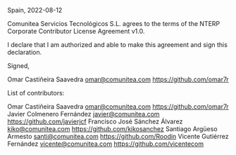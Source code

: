 Spain, 2022-08-12

Comunitea Servicios Tecnológicos S.L.
agrees to the terms of the NTERP Corporate Contributor License Agreement v1.0.

I declare that I am authorized and able to make this agreement and sign this
declaration.

Signed,

Omar Castiñeira Saavedra omar@comunitea.com https://github.com/omar7r

List of contributors:

Omar Castiñeira Saavedra omar@comunitea.com https://github.com/omar7r
Javier Colmenero Fernández javier@comunitea.com https://github.com/javierjcf
Francisco José Sánchez Álvarez kiko@comunitea.com https://github.com/kikosanchez
Santiago Argüeso Armesto santi@comunitea.com https://github.com/Roodin
Vicente Gutiérrez Fernández vicente@comunitea.com https://github.com/vicentecom
